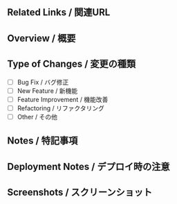 ## Related Links / 関連URL
<!-- Please add links to related Issues, PRs, etc. -->
<!-- Issue, PR などのリンクを貼ってください -->

## Overview / 概要
<!-- Please briefly describe the changes -->
<!-- 変更内容を簡潔に説明してください -->

## Type of Changes / 変更の種類
- [ ] Bug Fix / バグ修正
- [ ] New Feature / 新機能
- [ ] Feature Improvement / 機能改善
- [ ] Refactoring / リファクタリング
- [ ] Other / その他

## Notes / 特記事項
<!-- Please add any points that reviewers should pay special attention to -->
<!-- レビュアーに特に見てほしい点があれば記載してください -->

## Deployment Notes / デプロイ時の注意
<!-- Please describe any deployment steps or considerations -->
<!-- デプロイ時に実行すること、気をつけることを記載してください -->

## Screenshots / スクリーンショット
<!-- Please add screenshots if there are UI changes -->
<!-- UI変更がある場合はスクリーンショットを貼付してください -->

